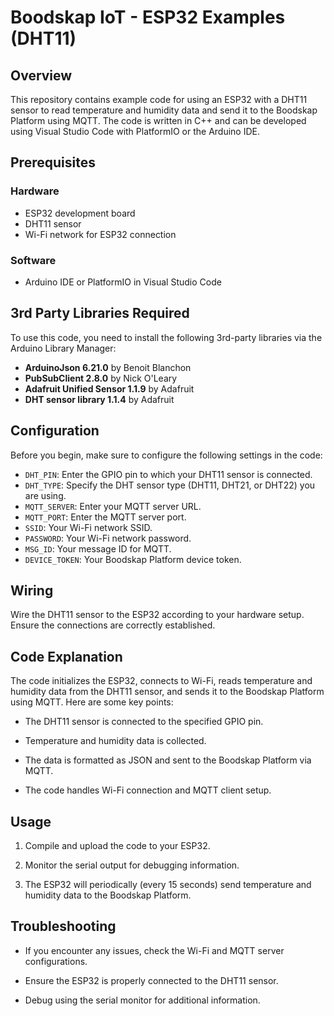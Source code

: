 # Boodskap IoT - ESP32 Examples (DHT11)

## Overview

This repository contains example code for using an ESP32 with a DHT11 sensor to read temperature and humidity data and send it to the Boodskap Platform using MQTT. The code is written in C++ and can be developed using Visual Studio Code with PlatformIO or the Arduino IDE.

## Prerequisites

### Hardware
- ESP32 development board
- DHT11 sensor
- Wi-Fi network for ESP32 connection

### Software
- Arduino IDE or PlatformIO in Visual Studio Code

## 3rd Party Libraries Required

To use this code, you need to install the following 3rd-party libraries via the Arduino Library Manager:

- **ArduinoJson 6.21.0** by Benoit Blanchon
- **PubSubClient 2.8.0** by Nick O'Leary
- **Adafruit Unified Sensor 1.1.9** by Adafruit
- **DHT sensor library 1.1.4** by Adafruit

## Configuration

Before you begin, make sure to configure the following settings in the code:

- `DHT_PIN`: Enter the GPIO pin to which your DHT11 sensor is connected.
- `DHT_TYPE`: Specify the DHT sensor type (DHT11, DHT21, or DHT22) you are using.
- `MQTT_SERVER`: Enter your MQTT server URL.
- `MQTT_PORT`: Enter the MQTT server port.
- `SSID`: Your Wi-Fi network SSID.
- `PASSWORD`: Your Wi-Fi network password.
- `MSG_ID`: Your message ID for MQTT.
- `DEVICE_TOKEN`: Your Boodskap Platform device token.

## Wiring

Wire the DHT11 sensor to the ESP32 according to your hardware setup. Ensure the connections are correctly established.

## Code Explanation

The code initializes the ESP32, connects to Wi-Fi, reads temperature and humidity data from the DHT11 sensor, and sends it to the Boodskap Platform using MQTT. Here are some key points:

- The DHT11 sensor is connected to the specified GPIO pin.

- Temperature and humidity data is collected.

- The data is formatted as JSON and sent to the Boodskap Platform via MQTT.

- The code handles Wi-Fi connection and MQTT client setup.

## Usage

1. Compile and upload the code to your ESP32.

2. Monitor the serial output for debugging information.

3. The ESP32 will periodically (every 15 seconds) send temperature and humidity data to the Boodskap Platform.

## Troubleshooting

- If you encounter any issues, check the Wi-Fi and MQTT server configurations.

- Ensure the ESP32 is properly connected to the DHT11 sensor.

- Debug using the serial monitor for additional information.
